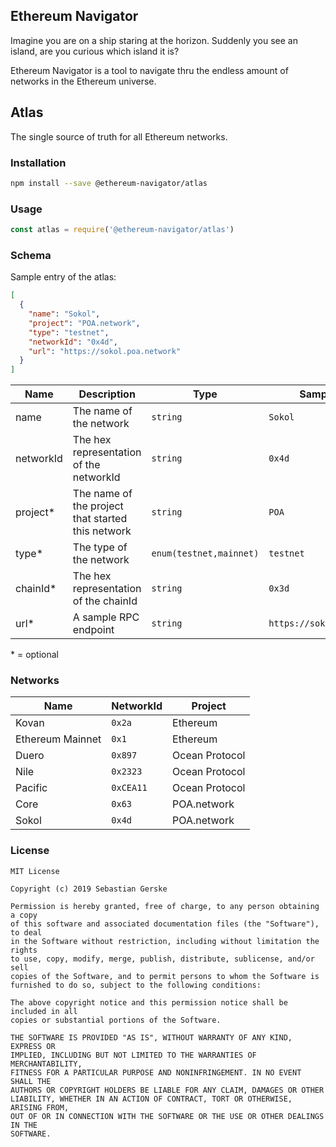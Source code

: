 ## Ethereum Navigator

Imagine you are on a ship staring at the horizon. Suddenly you see an island, are you curious which island it is?

Ethereum Navigator is a tool to navigate thru the endless amount of networks in the Ethereum universe.


## Atlas

The single source of truth for all Ethereum networks.

### Installation

```bash
npm install --save @ethereum-navigator/atlas
```


### Usage

```javascript
const atlas = require('@ethereum-navigator/atlas')
```


### Schema

Sample entry of the atlas:

```json
[
  {
    "name": "Sokol",
    "project": "POA.network",
    "type": "testnet",
    "networkId": "0x4d",
    "url": "https://sokol.poa.network"
  }
]
```

Name        | Description                                       | Type                      | Sample Value
------------|---------------------------------------------------|---------------------------|------
name        | The name of the network                           | `string`                  | `Sokol`
networkId   | The hex representation of the networkId           | `string`                  | `0x4d`
project*    | The name of the project that started this network | `string`                  | `POA`
type*       | The type of the network                           | `enum(testnet,mainnet)`   | `testnet`
chainId*    | The hex representation of the chainId             | `string`                  | `0x3d`
url*        | A sample RPC endpoint                             | `string`                  | `https://sokol.poa.network`

\* = optional


### Networks

Name                | NetworkId | Project
--------------------|-----------|----------
Kovan               | `0x2a`    | Ethereum
Ethereum Mainnet    | `0x1`     | Ethereum
Duero               | `0x897`   | Ocean Protocol
Nile                | `0x2323`  | Ocean Protocol
Pacific             | `0xCEA11` | Ocean Protocol
Core                | `0x63`    | POA.network
Sokol               | `0x4d`    | POA.network


### License

```text
MIT License

Copyright (c) 2019 Sebastian Gerske

Permission is hereby granted, free of charge, to any person obtaining a copy
of this software and associated documentation files (the "Software"), to deal
in the Software without restriction, including without limitation the rights
to use, copy, modify, merge, publish, distribute, sublicense, and/or sell
copies of the Software, and to permit persons to whom the Software is
furnished to do so, subject to the following conditions:

The above copyright notice and this permission notice shall be included in all
copies or substantial portions of the Software.

THE SOFTWARE IS PROVIDED "AS IS", WITHOUT WARRANTY OF ANY KIND, EXPRESS OR
IMPLIED, INCLUDING BUT NOT LIMITED TO THE WARRANTIES OF MERCHANTABILITY,
FITNESS FOR A PARTICULAR PURPOSE AND NONINFRINGEMENT. IN NO EVENT SHALL THE
AUTHORS OR COPYRIGHT HOLDERS BE LIABLE FOR ANY CLAIM, DAMAGES OR OTHER
LIABILITY, WHETHER IN AN ACTION OF CONTRACT, TORT OR OTHERWISE, ARISING FROM,
OUT OF OR IN CONNECTION WITH THE SOFTWARE OR THE USE OR OTHER DEALINGS IN THE
SOFTWARE.
```
